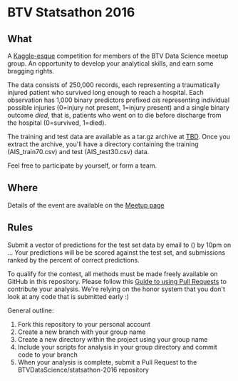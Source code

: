 # BTV Statsathon 2016

## What

A [Kaggle-esque](https://en.wikipedia.org/wiki/Kaggle) competition for members of the BTV Data Science meetup group. An opportunity to develop your analytical skills, and earn some bragging rights. 

The data consists of 250,000 records, each representing a traumatically injured patient who survived long enough to reach a hospital. Each observation has 1,000 binary predictors prefixed *ais* representing individual possible injuries (0=injury not present, 1=injury present) and a single binary outcome *died*, that is, patients who went on to die before discharge from the hospital (0=survived, 1=died).  

The training and test data are available as a tar.gz archive at [TBD](). Once you extract the archive, you'll have a directory containing the training (AIS_train70.csv) and test (AIS_test30.csv) data. 

Feel free to participate by yourself, or form a team.

## Where

Details of the event are available on the [Meetup page](http://www.meetup.com/Burlington-Data-Scientists/events/229214918/)

## Rules

Submit a vector of predictions for the test set data by email to () by 10pm on ... Your predictions will be be scored against the test set, and submissions ranked by the percent of correct predictions. 

To qualify for the contest, all methods must be made freely available on GitHub in this repository. Please follow this [Guide to using Pull Requests](https://help.github.com/articles/using-pull-requests/) to contribute your analysis. We're relying on the honor system that you don't look at any code that is submitted early :)

General outline:

1. Fork this repository to your personal account
2. Create a new branch with your group name
3. Create a new directory within the project using your group name
4. Include your scripts for analysis in your group directory and commit code to your branch
5. When your analysis is complete, submit a Pull Request to the BTVDataScience/statsathon-2016 repository




